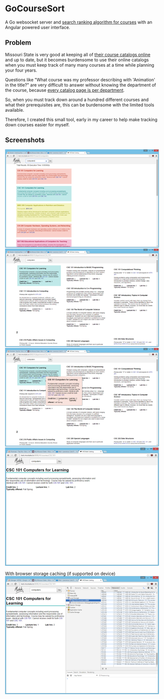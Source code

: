 # GoCourseSort

A Go websocket server and [search ranking algorithm for courses](https://github.com/ZombieHippie/GoCourseSort/blob/53a75615096d1e899a0be1489798e317711eeb5e/database.go#L149-L242) with an Angular powered user interface.

## Problem

Missouri State is very good at keeping all of [their course catalogs online](http://www.missouristate.edu/registrar/catalog/courses_cs.htm "See Computer Science department catalog") and up to date, but it becomes burdensome to use their online catalogs when you must keep track of many many courses at a time while planning your four years.

Questions like "What course was my professor describing with  'Animation' in the title?" are very difficult to answer without knowing the department of the course, because [every catalog page is per department](http://www.missouristate.edu/registrar/catalog/coursesearch.htm "See all the different departments with catalogs").

So, when you must track down around a hundred different courses and what their prerequisites are, this can be burdensome with the limited tools available.

Therefore, I created this small tool, early in my career to help make tracking down courses easier for myself.

## Screenshots

![Search interface](/screenshots/02-interface-search.PNG)
![Department page](/screenshots/02-department-page.PNG)
![Hover over interface](/screenshots/02-hover-over-course.PNG)
![Individual course page](/screenshots/02-individual-course-page.PNG)

With browser storage caching (if supported on device)
![LocalStorage usage](/screenshots/02-local-storage-usage.PNG)
